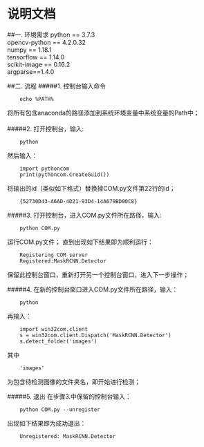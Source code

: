 说明文档
==
##一. 环境需求
python == 3.7.3<br>
opencv-python == 4.2.0.32	<br>
numpy == 1.18.1<br>
tensorflow == 1.14.0<br>
scikit-image == 0.16.2<br>
argparse==1.4.0<br>

##二. 流程
#####1. 控制台输入命令<br>
```
    echo %PATH%
```
将所有包含anaconda的路径添加到系统环境变量中系统变量的Path中；<br>
<br>
#####2. 打开控制台，输入:
```
    python
```
然后输入：
```
    import pythoncom
    print(pythoncom.CreateGuid())
```
将输出的id（类似如下格式）替换掉COM.py文件第22行的id；
```
    {52730D43-A6AD-4D21-93D4-14A679BD00C8}

```

#####3. 打开控制台，进入COM.py文件所在路径，输入:
```
    python COM.py
```
运行COM.py文件；
直到出现如下结果即为顺利运行：
```
    Registering COM server
    Registered:MaskRCNN.Detector
```
保留此控制台窗口，重新打开另一个控制台窗口，进入下一步操作；

#####4. 在新的控制台窗口进入COM.py文件所在路径，输入：
```
    python
```
再输入：
```
    import win32com.client
    s = win32com.client.Dispatch('MaskRCNN.Detector')
    s.detect_folder('images')
```
其中
```
    'images'
```
为包含待检测图像的文件夹名，即开始进行检测；

#####5. 退出
在步骤3.中保留的控制台输入：
```
    python COM.py --unregister
```
出现如下结果即为成功退出：
```
    Unregistered: MaskRCNN.Detector
```
